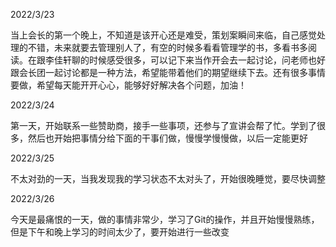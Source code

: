 2022/3/23

​当上会长的第一个晚上，不知道是该开心还是难受，策划案瞬间来临，自己感觉处理的不错，未来就要去管理别人了，有空的时候多看看管理学的书，多看书多阅读。在跟李佳轩聊的时候感受很多，可以记下来当作开会去一起讨论，问老师也好跟会长团一起讨论都是一种方法，希望能带着他们的期望继续下去。还有很多事情要做，希望每天能开开心心，能够好好解决各个问题，加油！

2022/3/24

第一天，开始联系一些赞助商，接手一些事项，还参与了宣讲会帮了忙。学到了很多，然后也开始把事情分给下面的干事们做，慢慢学慢慢做，以后一定能更好

2022/3/25

不太对劲的一天，当我发现我的学习状态不太对头了，开始很晚睡觉，要尽快调整

2022/3/26

今天是最痛恨的一天，做的事情非常少，学习了Git的操作，并且开始慢慢熟练，但是下午和晚上学习的时间太少了，要开始进行一些改变